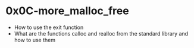 # 0x0C-more_malloc_free


* How to use the exit function
* What are the functions calloc and realloc from the standard library and how to use them
